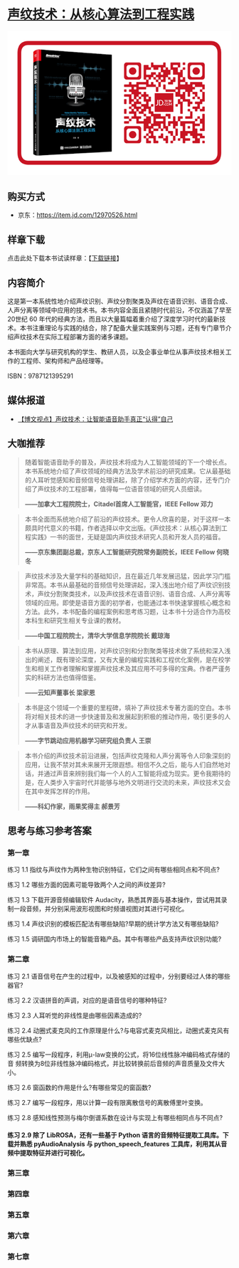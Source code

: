 # [声纹技术：从核心算法到工程实践](media/poster.jpg)

![QR_code](media/书店二维码-横版.png)

## 购买方式

* 京东：https://item.jd.com/12970526.html

## 样章下载

点击此处下载本书试读样章：【[下载链接](https://github.com/wq2012/VoiceIdentityBook/raw/master/media/声纹技术-样章.pdf)】

## 内容简介

这是第一本系统性地介绍声纹识别、声纹分割聚类及声纹在语音识别、语音合成、人声分离等领域中应用的技术书。本书内容全面且紧随时代前沿，不仅涵盖了早至 20世纪 60 年代的经典方法，而且以大量篇幅着重介绍了深度学习时代的最新技术。本书注重理论与实践的结合，除了配备大量实践案例与习题，还有专门章节介绍声纹技术在实际工程部署方面的诸多课题。

本书面向大学与研究机构的学生、教研人员，以及企事业单位从事声纹技术相关工作的工程师、架构师和产品经理等。

ISBN：9787121395291

## 媒体报道

* [【博文视点】声纹技术：让智能语音助手真正“认得”自己](https://mp.weixin.qq.com/s/ZjmzLRxxUbLwLSIH4u3X5g)

## 大咖推荐

> 随着智能语音助手的普及，声纹技术将成为人工智能领域的下一个增长点。本书系统地介绍了声纹领域的经典方法及学术前沿的研究成果。它从最基础的人耳听觉感知和音频信号处理讲起，除了介绍学术方面的内容，还专门介绍了声纹技术的工程部署，值得每一位语音领域的研究人员细读。
>
> **——加拿大工程院院士，Citadel首席人工智能官，IEEE Fellow  邓力**

> 本书全面而系统地介绍了前沿的声纹技术。更令人欣喜的是，对于这样一本颇具时代意义的书籍，作者选择以中文出版。《声纹技术：从核心算法到工程实践》一书的面世，无疑是国内声纹技术研究人员和开发人员的福音。
>
> **——京东集团副总裁，京东人工智能研究院常务副院长，IEEE Fellow  何晓冬**

> 声纹技术涉及大量学科的基础知识，且在最近几年发展迅猛，因此学习门槛非常高。本书从最基础的音频信号处理讲起，深入浅出地介绍了声纹识别技术，声纹分割聚类技术，以及声纹技术在语音识别、语音合成、人声分离等领域的应用。即使是语音方面的初学者，也能通过本书快速掌握核心概念和方法。此外，本书配备的编程案例和思考练习题，让本书十分适合作为高校本科生和研究生相关专业课的教材。
>
> **——中国工程院院士，清华大学信息学院院长  戴琼海**

> 本书从原理、算法到应用，对声纹识别和分割聚类等技术做了系统和深入浅出的阐述，既有理论深度，又有大量的编程实践和工程优化案例，是在校学生和相关工作者理解和掌握声纹技术及其应用不可多得的宝典。作者严谨务实的科研方法也值得借鉴。
>
> **——云知声董事长  梁家恩**

> 本书是这个领域一个重要的里程碑，填补了声纹技术专著方面的空白。本书将对相关技术的进一步快速普及和发展起到积极的推动作用，吸引更多的人才从事语音及声纹技术的研究和开发。
>
> **——字节跳动应用机器学习研究组负责人  王崇**

>本书介绍的声纹技术前沿进展，包括声纹克隆和人声分离等令人印象深刻的应用，让我不禁对其未来展开无限遐想。相信不久之后，能与人们自然地对话，并通过声音来辨别我们每一个人的人工智能将成为现实。更令我期待的是，在人类步入宇宙时代并能够与地外文明进行交流的未来，声纹技术又会在其中发挥怎样的作用。
>
> **——科幻作家，雨果奖得主  郝景芳**

## 思考与练习参考答案

### 第一章

练习 1.1 指纹与声纹作为两种生物识别特征，它们之间有哪些相同点和不同点?

练习 1.2 哪些方面的因素可能导致两个人之间的声纹差异?

练习 1.3 下载开源音频编辑软件 Audacity，熟悉其界面与基本操作，尝试用其录制一段音频，并分别采用波形视图和时频谱视图对其进行可视化。

练习 1.4 声纹识别的模板匹配法有哪些缺陷?早期的统计学方法又有哪些缺陷?

练习 1.5 调研国内市场上的智能音箱产品。其中有哪些产品支持声纹识别功能?

### 第二章

练习 2.1 语音信号在产生的过程中，以及被感知的过程中，分别要经过人体的哪些器官?

练习 2.2 汉语拼音的声调，对应的是语音信号的哪种特征?

练习 2.3 人耳听觉的非线性是由哪些因素造成的?

练习 2.4 动圈式麦克风的工作原理是什么?与电容式麦克风相比，动圈式麦克风有哪些优缺点?

练习 2.5 编写一段程序，利用μ-law变换的公式，将16位线性脉冲编码格式存储的音 频转换为8位非线性脉冲编码格式，并比较转换前后音频的声音质量及文件大小。

练习 2.6 窗函数的作用是什么?有哪些常见的窗函数?

练习 2.7 编写一段程序，用以计算一段有限离散信号的离散傅里叶变换。

练习 2.8 感知线性预测与梅尔倒谱系数在设计与实现上有哪些相同点与不同点?

#### 练习 2.9 除了 LibROSA，还有一些基于 Python 语言的音频特征提取工具库。下载并熟悉 pyAudioAnalysis 与 python_speech_features 工具库，利用其从音频中提取特征并进行可视化。

### 第三章

### 第四章

### 第五章

### 第六章

### 第七章